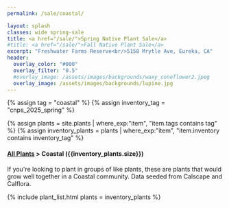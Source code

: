 ```yaml
---
permalink: /sale/coastal/

layout: splash
classes: wide spring-sale
title: <a href="/sale/">Spring Native Plant Sale</a> 
#title: <a href="/sale/">Fall Native Plant Sale</a> 
excerpt: "Freshwater Farms Reserve<br/>5158 Mrytle Ave, Eureka, CA"
header:
  overlay_color: "#000"
  overlay_filter: "0.5"
  #overlay_image: /assets/images/backgrounds/waxy_coneflower2.jpeg
  overlay_image: /assets/images/backgrounds/lupine.jpg
---
```


<!-- Jekyll 3.9 doesnt support and/or in where_exp so we have to do this the messy way -->

{% assign tag = "coastal" %}
{% assign inventory_tag = "cnps_2025_spring" %}

{% assign plants = site.plants | where_exp:"item",
    "item.tags contains tag" %}
{% assign inventory_plants = plants | where_exp:"item",
    "item.inventory contains inventory_tag" %}

<div class="subheading">
    <h4><a href="/sale/all/">All Plants</a> >  Coastal ({{inventory_plants.size}})</h4>
    <p class="notice">
        If you're looking to plant in groups of like plants, these are plants that would grow well together in a Coastal community. Data seeded from Calscape and Calflora.
    </p>
</div>

{% include plant_list.html 
    plants = inventory_plants
%}




